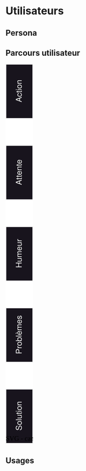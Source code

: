 # Utilisateurs

## Persona

## Parcours utilisateur

![customerJourney](../Drawings/Parcours_Utilisateur.svg)

## Usages